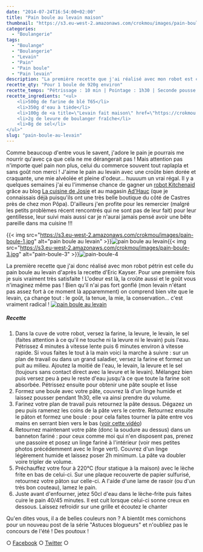 ```yaml
---
date: "2014-07-24T16:54:00+02:00"
title: "Pain boule au levain maison"
thumbnail: "https://s3.eu-west-2.amazonaws.com/crokmou/images/pain-boule-levain.jpg"
categories:
  - "Boulangerie"
tags:
  - "Boulange"
  - "Boulangerie"
  - "Levain"
  - "Pain"
  - "Pain boule"
  - "Pain levain"
description: "La première recette que j'ai réalisé avec mon robot est celle du pain boule au levain d'Eric Kayser. Pour une première je suis satisfaite !"
recette_qty: "Pour 1 boule de 920g environ"
recette_temps: "Pétrissage : 10 min | Pointage : 1h30 | Seconde pousse : 2h | Cuisson : 40 à 45 minutes"
recette_ingredients: "<ul>
	<li>500g de farine de blé T65</li>
	<li>350g d'eau à tiède</li>
	<li>100g de <a title=\"Levain fait maison\" href=\"https://crokmou.com/levain-fait-maison/\" target=\"_blank\">levain liquide</a></li>
	<li>2g de levure de boulanger fraîche</li>
	<li>8g de sel</li>
</ul>"
slug: "pain-boule-au-levain"
---
```


Comme beaucoup d'entre vous le savent, j'adore le pain je pourrais me nourrir qu'avec ça que cela ne me dérangerait pas ! Mais attention pas n'importe quel pain non plus, celui du commerce souvent tout raplapla et sans goût non merci ! J'aime le pain au levain avec une croûte bien dorée et craquante, une mie alvéolée et pleine d'odeur... huuuum un vrai régal. Il y a quelques semaines j'ai eu l'immense chance de gagner un [robot Kitchenaid](http://www.adhauc.com/fr/c13-bien-preparer/c70-preparateur-culinaire/c87-robots-multifonctions/p1560-robot-kitchenaid-artisan-rouge.html#.U9ELYI1_s74) grâce au blog [La cuisine de Josie](http://www.lacuisinedejosie.fr/) et au magasin [Ad'Hauc](http://www.adhauc.com/) (que je connaissais déjà puisqu'ils ont une très belle boutique du côté de Castres près de chez mon Pôpa). D'ailleurs j'en profite pour les remercier (malgré les petits problèmes récent rencontrés qui ne sont pas de leur fait) pour leur gentillesse, leur suivi mais aussi car je n'aurai jamais pensé avoir une bête pareille dans ma cuisine !!!

{{< img src="https://s3.eu-west-2.amazonaws.com/crokmou/images/pain-boule-1.jpg" alt="pain boule au levain" >}}![pain boule au levain](https://s3.eu-west-2.amazonaws.com/crokmou/images/pain-boule-2.jpg){{< img src="https://s3.eu-west-2.amazonaws.com/crokmou/images/pain-boule-3.jpg" alt="pain-boule-3" >}}![pain-boule-4](https://s3.eu-west-2.amazonaws.com/crokmou/images/pain-boule-4.jpg)

La première recette que j'ai donc réalisé avec mon robot pétrin est celle du pain boule au levain d'après la recette d'Eric Kayser. Pour une première fois je suis vraiment très satisfaite ! L'odeur est là, la croûte aussi et le goût vous n'imaginez même pas ! Bien qu'il n'ai pas fort gonflé (mon levain n'étant pas assez fort à ce moment là apparemment) on comprend bien vite que le levain, ça change tout : le goût, la tenue, la mie, la conservation... c'est vraiment radical ! [![pain boule au levain](https://s3.eu-west-2.amazonaws.com/crokmou/images/pain-boule-levain-1.jpg)](https://s3.eu-west-2.amazonaws.com/crokmou/images/pain-boule-levain-1.jpg)

##### Recette

1.  Dans la cuve de votre robot, versez la farine, la levure, le levain, le sel (faites attention à ce qu'il ne touche ni la levure ni le levain) puis l'eau. Pétrissez 4 minutes à vitesse lente puis 6 minutes environ à vitesse rapide. Si vous faites le tout à la main voici la marche à suivre : sur un plan de travail ou dans un grand saladier, versez la farine et formez un puit au milieu. Ajoutez la moitié de l'eau, le levain, la levure et le sel (toujours sans contact direct avec la levure et le levain). Mélangez bien puis versez peu à peu le reste d'eau jusqu'à ce que toute la farine soit absorbée. Pétrissez ensuite pour obtenir une pâte souple et lisse
2.  Formez une boule avec votre pâte, couvrez là d'un linge humide et laissez pousser pendant 1h30, elle va ainsi prendre du volume.
3.  Farinez votre plan de travail puis retournez la pâte dessus. Dégazez un peu puis ramenez les coins de la pâte vers le centre. Retournez ensuite le pâton et formez une boule : pour cela faites tourner la pâte entre vos mains en serrant bien vers le bas ([voir cette vidéo](https://www.youtube.com/watch?v=N1W5LxbSD3o))
4.  Retournez maintenant votre pâte (donc la soudure au dessus) dans un banneton fariné : pour ceux comme moi qui n'en disposent pas, prenez une passoire et posez un linge fariné à l'intérieur (voir mes petites photos précédemment avec le linge vert). Couvrez d'un linge légèrement humide et laissez poser 2h minimum. La pâte va doubler voire tripler de volume.
5.  Préchauffez votre four à 220°C (four statique à la maison) avec le lèche frite en bas de celui-ci. Sur une plaque recouverte de papier sulfurisé, retournez votre pâton sur celle-ci. A l'aide d'une lame de rasoir (ou d'un très bon couteau), lamez le pain.
6.  Juste avant d'enfourner, jetez 50cl d'eau dans le lèche-frite puis faites cuire le pain 40/45 minutes. Il est cuit lorsque celui-ci sonne creux en dessous. Laissez refroidir sur une grille et écoutez le chanter

Qu'en dites vous, il a de belles couleurs non ? A bientôt mes cornichons pour un nouveau post de la série "Astuces blogueurs" et n'oubliez pas le concours de l'été ! Des poutoux !

○ [Facebook](https://www.facebook.com/crokmou.blog) ○ [Twitter](https://twitter.com/Crokmou) ○